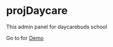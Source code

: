 # projDaycare
This admin panel for daycarebuds school
<p>Go to for <a href="http://alexeypetrenko.com/adminpanel/index.html" target="_blank">Demo</a></p>
